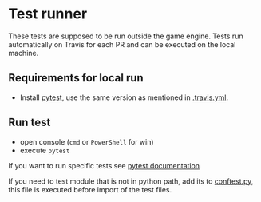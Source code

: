 # Test runner

These tests are supposed to be run outside the game engine.
Tests run automatically on Travis for each PR
and can be executed on the local machine.

## Requirements for local run
 - Install [pytest](http://pytest.org/latest/getting-started.html),
   use the same version as mentioned in [.travis.yml](/.travis.yml#L1).

## Run test
 - open console (`cmd` or `PowerShell` for win)
 - execute  `pytest`

If you want to run specific tests see
[pytest documentation](https://docs.pytest.org/en/latest/usage.html#specifying-tests-selecting-tests)

If you need to test module that is not in python path,
add its to [conftest.py](conftest.py#L1),
this file is executed before import of the test files.
